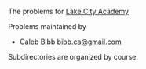 The problems for [Lake City Academy](https://lcja.org/)

Problems maintained by 
 - Caleb Bibb bibb.ca@gmail.com

Subdirectories are organized by course.
